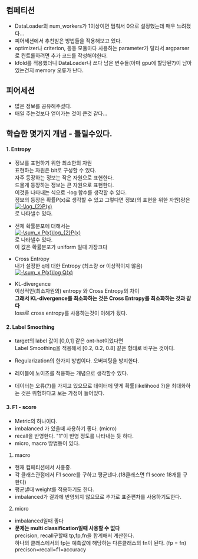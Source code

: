## 컴페티션
* DataLoader의 num_workers가 1이상이면 멈춰서 0으로 설정했는데 매우 느려졌다...
* 피어세션에서 추천받은 방법들을 적용해보고 있다.
* optimizer나 criterion, 등등 모듈마다 사용하는 parameter가 달라서 argparser로 컨트롤하려면 추가 코드를 작성해야한다.
* kfold를 적용했더니 DataLoader나 쓰다 남은 변수들(아마 gpu에 할당된?)이 남아있는건지 memory 오류가 난다.

## 피어세션
* 많은 정보를 공유해주셨다.
* 매일 주는것보다 얻어가는 것이 큰것 같다...

## 학습한 몇가지 개념 - 틀릴수있다.
#### 1. Entropy  
* 정보를 표현하기 위한 최소한의 자원  
  표현하는 자원은 bit로 구성할 수 있다.  
  자주 등장하는 정보는 작은 자원으로 표현한다.  
  드물게 등장하는 정보는 큰 자원으로 표현한다.  
  이것을 나타내는 식으로 -log 함수를 생각할 수 있다.  
  정보의 등장은 확률P(x)로 생각할 수 있고 그렇다면 정보(의 표현을 위한 자원)량은    
  <a href="https://www.codecogs.com/eqnedit.php?latex=-\log_{2}P(x)" target="_blank"><img src="https://latex.codecogs.com/gif.latex?-\log_{2}P(x)" title="-\log_{2}P(x)" /></a>  
  로 나타낼수 있다.

* 전체 확률분포에 대해서는  
  <a href="https://www.codecogs.com/eqnedit.php?latex=-\sum_x&space;P(x)\log_{2}P(x)" target="_blank"><img src="https://latex.codecogs.com/gif.latex?-\sum_x&space;P(x)\log_{2}P(x)" title="-\sum_x P(x)\log_{2}P(x)" /></a>  
  로 나타낼수 있다.  
  이 값은 확률분포가 uniform 일때 가장크다

* Cross Entropy  
내가 설정한 q에 대한 Entropy (최소량 or 이상적이지 않음)  
<a href="https://www.codecogs.com/eqnedit.php?latex=-\sum_x&space;P(x)\log&space;Q(x)" target="_blank"><img src="https://latex.codecogs.com/gif.latex?-\sum_x&space;P(x)\log&space;Q(x)" title="-\sum_x P(x)\log Q(x)" /></a>  

* KL-divergence  
이상적인(최소자원의) entropy 와 Cross Entropy의 차이  
**그래서 KL-divergence를 최소화하는 것은 Cross Entropy를 최소화하는 것과 같다**   
loss로 cross entropy를 사용하는것이 이해가 됬다.


#### 2. Label Smoothing
* target의 label 값이 [0,0,1] 같은 ont-hot이었다면   
  Label Smoothing을 적용해서 [0.2, 0.2, 0.8] 같은 형태로 바꾸는 것이다.  
 
* Regularization의 한가지 방법이다. 오버피팅을 방지한다.

* 레이블에 노이즈를 적용하는 개념으로 생각할수 있다.  
* 데이터는 오류(?)를 가지고 있으므로 데이터에 맞게 확률(likelihood ?)을 최대화하는 것은 위험하다고 보는 가정이 들어있다.
   
#### 3. F1 - score
* Metric의 하나이다.
* imbalanced 가 있을때 사용하기 좋다. (micro)
* recall을 반영한다. "1"이 반영 정도를 나타내는 듯 하다.
* micro, macro 방법등이 있다.

1. macro
* 현재 컴페티션에서 사용중.
* 각 클래스관점에서 F1 score를 구하고 평균낸다.(18클래스면 f1 score 18개를 구한다)
* 평균낼때 weight를 적용하기도 한다.
* imbalanced가 결과에 반영되지 않으므로 추가로 표준편차를 사용하기도한다.

2. micro
* imbalanced일때 좋다
* **문제는 multi classification일때 사용할 수 없다**   
  precision, recall구할때 tp,fp,fn을 합계해서 계산한다.  
  하나의 클래스에서의 fp는 예측값에 해당하는 다른클래스의 fn이 된다. (fp = fn)  
  precison=recall=f1=accuracy   
